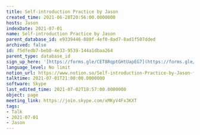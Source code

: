 ```yaml
---
title: Self-introduction Practice by Jason
created_time: 2021-06-28T20:56:00.0000000
hosts: Jason
indexDate: 2021-07-01
name: Self-introduction Practice by Jason
parent_database_id: e9339446-880f-4ef0-8ad7-8ad1f507dded
archived: false
id: f5dfedb7-beb8-4e33-9539-144a1dbaa264
parent_type: database_id
sign_up_here: '[https://forms.gle/CET8RqptGHtUapEG7](https://forms.gle/CET8RqptGHtUapEG7)'
language_level: No limit
notion_url: https://www.notion.so/Self-introduction-Practice-by-Jason-f5dfedb7beb84e339539144a1dbaa264
talktime: 2021-07-01T21:00:00.0000000
software: Skype
last_edited_time: 2021-07-02T18:57:00.0000000
object: page
meeting_link: https://join.skype.com/xMKyV4Fx3KXT
tags:
- Talk
- 2021-07-01
- Jason
---
```







